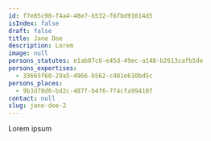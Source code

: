 ```yaml
---
id: f7e85c98-f4a4-48e7-b532-f6fbd91014d5
isIndex: false
draft: false
title: Jane Doe
description: Lorem
image: null
persons_statutes: e1ab07c6-e45d-49ec-a148-b2613cafb5de
persons_expertises:
  - 33665f60-29a5-4966-b562-c481e610bd5c
persons_places:
  - 9b3d78d0-bd2c-487f-b4f6-7f4cfa99418f
contact: null
slug: jane-doe-2
---
```

Lorem ipsum
